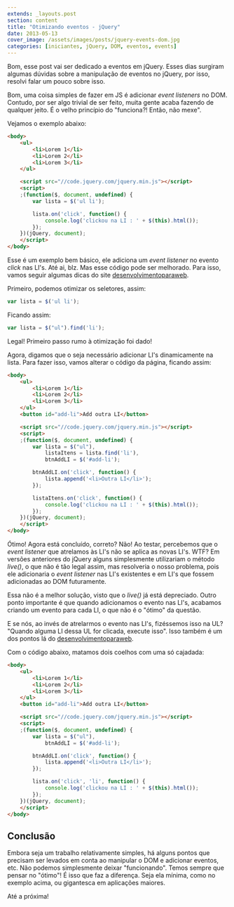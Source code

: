 ```yaml
---
extends: _layouts.post
section: content
title: "Otimizando eventos - jQuery"
date: 2013-05-13
cover_image: /assets/images/posts/jquery-events-dom.jpg
categories: [iniciantes, jQuery, DOM, eventos, events]
---
```

Bom, esse post vai ser dedicado a eventos em jQuery. Esses dias surgiram algumas dúvidas sobre a manipulação de eventos no jQuery, por isso, resolvi falar um pouco sobre isso.

Bom, uma coisa simples de fazer em JS é adicionar *event listeners* no DOM. Contudo, por ser algo trivial de ser feito, muita gente acaba fazendo de qualquer jeito. É o velho princípio do "funciona?! Então, não mexe".

Vejamos o exemplo abaixo:

```html
<body>
	<ul>
		<li>Lorem 1</li>
		<li>Lorem 2</li>
		<li>Lorem 3</li>
	</ul>

	<script src="//code.jquery.com/jquery.min.js"></script>
	<script>
	;(function($, document, undefined) {
		var lista = $('ul li');

		lista.on('click', function() {
			console.log('clickou na LI : ' + $(this).html());
		});
	})(jQuery, document);
	</script>
</body>
```

Esse é um exemplo bem básico, ele adiciona um *event listener* no evento *click* nas LI's. Até ai, blz. Mas esse código pode ser melhorado. Para isso, vamos seguir algumas dicas do site [desenvolvimentoparaweb](http://desenvolvimentoparaweb.com/jquery/otimizar-codigos-jquery-aumentar-performance-front-end/).

Primeiro, podemos otimizar os seletores, assim:

```js
var lista = $('ul li');
```

Ficando assim:

```js
var lista = $("ul").find('li');
```

Legal! Primeiro passo rumo à otimização foi dado!

Agora, digamos que o seja necessário adicionar LI's dinamicamente na lista. Para fazer isso, vamos alterar o código da página, ficando assim:

```html
<body>
	<ul>
		<li>Lorem 1</li>
		<li>Lorem 2</li>
		<li>Lorem 3</li>
	</ul>
	<button id="add-li">Add outra LI</button>

	<script src="//code.jquery.com/jquery.min.js"></script>
	<script>
	;(function($, document, undefined) {
		var lista = $("ul"),
			listaItens = lista.find('li'),
			btnAddLI = $('#add-li');

		btnAddLI.on('click', function() {
			lista.append('<li>Outra LI</li>');                
		});                     

		listaItens.on('click', function() {
			console.log('clickou na LI : ' + $(this).html());
		});
	})(jQuery, document);
	</script>
</body>
```

Ótimo! Agora está concluído, correto? Não! Ao testar, percebemos que o *event listener* que atrelamos às LI's não se aplica as novas LI's. WTF? Em versões anteriores do jQuery alguns simplesmente utilizariam o método *live()*, o que não é tão legal assim, mas resolveria o nosso problema, pois ele adicionaria o *event listener* nas LI's existentes e em LI's que fossem adicionadas ao DOM futuramente.

Essa não é a melhor solução, visto que o *live()* já está depreciado. Outro ponto importante é que quando adicionamos o evento nas LI's, acabamos criando um evento para cada LI, o que não é o "ótimo" da questão.

E se nós, ao invés de atrelarmos o evento nas LI's, fizéssemos isso na UL? "Quando alguma LI dessa UL for clicada, execute isso". Isso também é um dos pontos lá do [desenvolvimentoparaweb](http://desenvolvimentoparaweb.com/jquery/otimizar-codigos-jquery-aumentar-performance-front-end/).

Com o código abaixo, matamos dois coelhos com uma só cajadada:

```html
<body>
	<ul>
		<li>Lorem 1</li>
		<li>Lorem 2</li>
		<li>Lorem 3</li>
	</ul>
	<button id="add-li">Add outra LI</button>

	<script src="//code.jquery.com/jquery.min.js"></script>
	<script>
	;(function($, document, undefined) {
		var lista = $("ul"),
			btnAddLI = $('#add-li');

		btnAddLI.on('click', function() {
			lista.append('<li>Outra LI</li>');                
		});               

		lista.on('click', 'li', function() {
			console.log('clickou na LI : ' + $(this).html());
		});
	})(jQuery, document);
	</script>
</body>
```

## Conclusão

Embora seja um trabalho relativamente simples, há alguns pontos que precisam ser levados em conta ao manipular o DOM e adicionar eventos, etc. Não podemos simplesmente deixar "funcionando". Temos sempre que pensar no "ótimo"! É isso que faz a diferença.  Seja ela mínima, como no exemplo acima, ou gigantesca em aplicações maiores.

Até a próxima!
